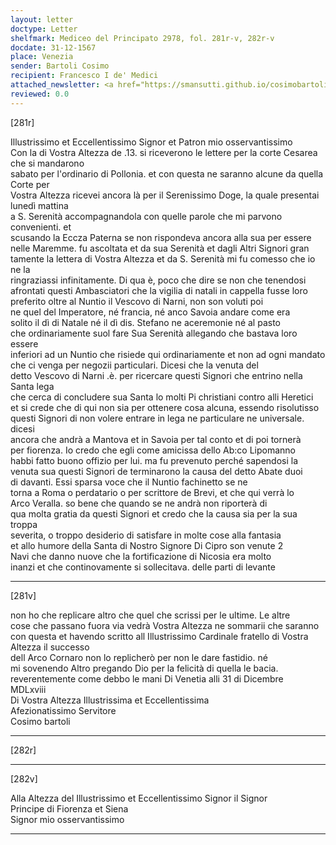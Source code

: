 ```yaml
---
layout: letter
doctype: Letter
shelfmark: Mediceo del Principato 2978, fol. 281r-v, 282r-v
docdate: 31-12-1567
place: Venezia
sender: Bartoli Cosimo
recipient: Francesco I de' Medici
attached_newsletter: <a href="https://smansutti.github.io/cosimobartoli/texts/3080_053/">3080_053</a>
reviewed: 0.0
---
```


[281r]  
  
  
Illustrissimo et Eccellentissimo Signor et Patron mio osservantissimo  
Con la di Vostra Altezza de .13. si riceverono le lettere per la corte Cesarea che si mandarono  
sabato per l'ordinario di Pollonia. et con questa ne saranno alcune da quella Corte per  
Vostra Altezza ricevei ancora là per il Serenissimo Doge, la quale presentai lunedì mattina  
a S. Serenità accompagnandola con quelle parole che mi parvono convenienti. et  
scusando la Eccza Paterna se non rispondeva ancora alla sua per essere  
nelle Maremme. fu ascoltata et da sua Serenità et dagli Altri Signori gran  
tamente la lettera di Vostra Altezza et da S. Serenità mi fu comesso che io ne la  
ringraziassi infinitamente. Di qua è, poco che dire se non che tenendosi  
afrontati questi Ambasciatori che la vigilia di natali in cappella fusse loro  
preferito oltre al Nuntio il Vescovo di Narni, non son voluti poi  
ne quel del Imperatore, né francia, né anco Savoia andare come era  
solito il dì di Natale né il dì dis. Stefano ne aceremonie né al pasto  
che ordinariamente suol fare Sua Serenità allegando che bastava loro essere  
inferiori ad un Nuntio che risiede qui ordinariamente et non ad ogni mandato  
che ci venga per negozii particulari. Dicesi che la venuta del  
detto Vescovo di Narni .è. per ricercare questi Signori che entrino nella Santa lega  
che cerca di concludere sua Santa lo molti Pi christiani contro alli Heretici  
et si crede che di qui non sia per ottenere cosa alcuna, essendo risolutisso  
questi Signori di non volere entrare in lega ne particulare ne universale. dicesi  
ancora che andrà a Mantova et in Savoia per tal conto et di poi tornerà  
per fiorenza. Io credo che egli come amicissa dello Ab:co Lipomanno  
habbi fatto buono offizio per lui. ma fu prevenuto perché sapendosi la  
venuta sua questi Signori de terminarono la causa del detto Abate duoi  
di davanti. Essi sparsa voce che il Nuntio fachinetto se ne  
torna a Roma o perdatario o per scrittore de Brevi, et che qui verrà lo  
Arco Veralla. so bene che quando se ne andrà non riporterà di  
qua molta gratia da questi Signori et credo che la causa sia per la sua troppa  
severita, o troppo desiderio di satisfare in molte cose alla fantasia  
et allo humore della Santa di Nostro Signore Di Cipro son venute 2  
Navi che danno nuove che la fortificazione di Nicosia era molto  
inanzi et che continovamente si sollecitava. delle parti di levante  
  
---  

[281v]  
  
  
non ho che replicare altro che quel che scrissi per le ultime. Le altre  
cose che passano fuora via vedrà Vostra Altezza ne sommarii che saranno  
con questa et havendo scritto all Illustrissimo Cardinale fratello di Vostra Altezza il successo  
dell Arco Cornaro non lo replicherò per non le dare fastidio. né  
mi sovenendo Altro pregando Dio per la felicità di quella le bacia.  
reverentemente come debbo le mani Di Venetia alli 31 di Dicembre  
MDLxviii  
Di Vostra Altezza Illustrissima et Eccellentissima  
Afezionatissimo Servitore  
Cosimo bartoli  
  
---  

[282r]  
  
  
  
---  

[282v]  
  
  
Alla Altezza del Illustrissimo et Eccellentissimo Signor il Signor  
Principe di Fiorenza et Siena  
Signor mio osservantissimo  
  
---  

